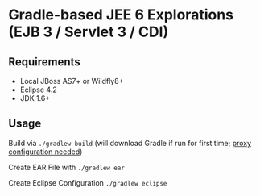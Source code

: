 # Gradle-based JEE 6 Explorations (EJB 3 / Servlet 3 / CDI)

## Requirements
* Local JBoss AS7+ or Wildfly8+
* Eclipse 4.2
* JDK 1.6+

## Usage
Build via `./gradlew build` (will download Gradle if run for first time;
[proxy configuration needed](http://www.gradle.org/docs/current/userguide/build_environment.html#sec:accessing_the_web_via_a_proxy))

Create EAR File with `./gradlew ear`

Create Eclipse Configuration `./gradlew eclipse`
